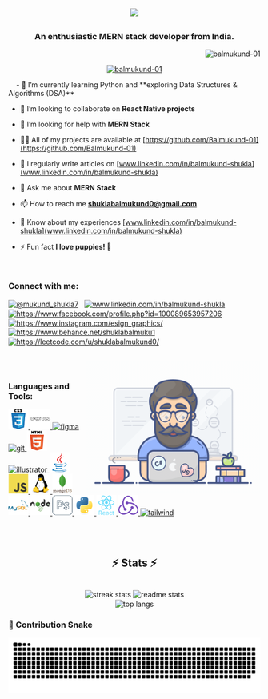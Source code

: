 <!--## Hi there 👋

**Balmukund-01/Balmukund-01** is a ✨ _special_ ✨ repository because its `README.md` (this file) appears on your GitHub profile.

Here are some ideas to get you started:

- 🔭 I’m currently working on ...
- 🌱 I’m currently learning ...
- 👯 I’m looking to collaborate on ...
- 🤔 I’m looking for help with ...
- 💬 Ask me about ...
- 📫 How to reach me: ...
- 😄 Pronouns: ...
- ⚡ Fun fact: ...
-->

<h1 align="center">
    <img src="https://readme-typing-svg.herokuapp.com/?font=Righteous&size=35&center=true&vCenter=true&width=500&height=70&duration=4000&lines=Hi+There!+👋;+I'm+Balmukund+Shukla!;" />
</h1>
<h3 align="center">An enthusiastic MERN stack developer from India.</h3>

<p align="right"> <img src="https://komarev.com/ghpvc/?username=balmukund-01&label=Profile%20views&color=0e75b6&style=flat" alt="balmukund-01" /> </p>

<p align="center"> <a href="https://github.com/ryo-ma/github-profile-trophy"><img src="https://github-profile-trophy.vercel.app/?username=balmukund-01" alt="balmukund-01" /></a> </p>
&nbsp; &nbsp;
- 🌱 I’m currently learning Python and **exploring Data Structures & Algorithms (DSA)**

- 👯 I’m looking to collaborate on **React Native projects**

- 🤝 I’m looking for help with **MERN Stack**

- 👨‍💻 All of my projects are available at [https://github.com/Balmukund-01](https://github.com/Balmukund-01)

- 📝 I regularly write articles on [www.linkedin.com/in/balmukund-shukla](www.linkedin.com/in/balmukund-shukla)

- 💬 Ask me about **MERN Stack**

- 📫 How to reach me **shuklabalmukund0@gmail.com**

- 📄 Know about my experiences [www.linkedin.com/in/balmukund-shukla](www.linkedin.com/in/balmukund-shukla)

- ⚡ Fun fact **I love puppies! 🐶**
<br>
<h3 align="left">Connect with me:</h3>
<p align="left">
<a href="https://twitter.com/@mukund_shukla7" target="blank"><img align="center" src="https://raw.githubusercontent.com/rahuldkjain/github-profile-readme-generator/master/src/images/icons/Social/twitter.svg" alt="@mukund_shukla7" height="30" width="40" /></a> &nbsp;
<a href="https://linkedin.com/in/balmukund-shukla" target="blank"><img align="center" src="https://raw.githubusercontent.com/rahuldkjain/github-profile-readme-generator/master/src/images/icons/Social/linked-in-alt.svg" alt="www.linkedin.com/in/balmukund-shukla" height="30" width="40" /></a> &nbsp;
<a href="https://fb.com/profile.php?id=100089653957206" target="blank"><img align="center" src="https://raw.githubusercontent.com/rahuldkjain/github-profile-readme-generator/master/src/images/icons/Social/facebook.svg" alt="https://www.facebook.com/profile.php?id=100089653957206" height="30" width="40" /></a> &nbsp;
<a href="https://instagram.com/esign_graphics/" target="blank"><img align="center" src="https://raw.githubusercontent.com/rahuldkjain/github-profile-readme-generator/master/src/images/icons/Social/instagram.svg" alt="https://www.instagram.com/esign_graphics/" height="30" width="40" /></a> &nbsp;
<a href="https://www.behance.net/shuklabalmuku1" target="blank"><img align="center" src="https://raw.githubusercontent.com/rahuldkjain/github-profile-readme-generator/master/src/images/icons/Social/behance.svg" alt="https://www.behance.net/shuklabalmuku1" height="30" width="40" /></a> &nbsp;
<a href="https://www.leetcode.com/u/shuklabalmukund0/" target="blank"><img align="center" src="https://raw.githubusercontent.com/rahuldkjain/github-profile-readme-generator/master/src/images/icons/Social/leet-code.svg" alt="https://leetcode.com/u/shuklabalmukund0/" height="30" width="40" /></a> &nbsp;
</p> <br>
<img align="right" width="350" src="/.github/programmer.gif" alt="Coding gif" /><br>

<h3 align="left">Languages and Tools:</h3>
<p align="left"> <a href="https://www.w3schools.com/css/" target="_blank" rel="noreferrer"> <img src="https://raw.githubusercontent.com/devicons/devicon/master/icons/css3/css3-original-wordmark.svg" alt="css3" width="40" height="40"/> </a> <a href="https://expressjs.com" target="_blank" rel="noreferrer"> <img src="https://raw.githubusercontent.com/devicons/devicon/master/icons/express/express-original-wordmark.svg" alt="express" width="40" height="40"/> </a> <a href="https://www.figma.com/" target="_blank" rel="noreferrer"> <img src="https://www.vectorlogo.zone/logos/figma/figma-icon.svg" alt="figma" width="40" height="40"/> </a> <a href="https://git-scm.com/" target="_blank" rel="noreferrer"> <img src="https://www.vectorlogo.zone/logos/git-scm/git-scm-icon.svg" alt="git" width="40" height="40"/> </a> <a href="https://www.w3.org/html/" target="_blank" rel="noreferrer"> <img src="https://raw.githubusercontent.com/devicons/devicon/master/icons/html5/html5-original-wordmark.svg" alt="html5" width="40" height="40"/> </a> <a href="https://www.adobe.com/in/products/illustrator.html" target="_blank" rel="noreferrer"> <img src="https://www.vectorlogo.zone/logos/adobe_illustrator/adobe_illustrator-icon.svg" alt="illustrator" width="40" height="40"/> </a> <a href="https://www.java.com" target="_blank" rel="noreferrer"> <img src="https://raw.githubusercontent.com/devicons/devicon/master/icons/java/java-original.svg" alt="java" width="40" height="40"/> </a> <a href="https://developer.mozilla.org/en-US/docs/Web/JavaScript" target="_blank" rel="noreferrer"> <img src="https://raw.githubusercontent.com/devicons/devicon/master/icons/javascript/javascript-original.svg" alt="javascript" width="40" height="40"/> </a> <a href="https://www.linux.org/" target="_blank" rel="noreferrer"> <img src="https://raw.githubusercontent.com/devicons/devicon/master/icons/linux/linux-original.svg" alt="linux" width="40" height="40"/> </a> <a href="https://www.mongodb.com/" target="_blank" rel="noreferrer"> <img src="https://raw.githubusercontent.com/devicons/devicon/master/icons/mongodb/mongodb-original-wordmark.svg" alt="mongodb" width="40" height="40"/> </a> <a href="https://www.mysql.com/" target="_blank" rel="noreferrer"> <img src="https://raw.githubusercontent.com/devicons/devicon/master/icons/mysql/mysql-original-wordmark.svg" alt="mysql" width="40" height="40"/> </a> <a href="https://nodejs.org" target="_blank" rel="noreferrer"> <img src="https://raw.githubusercontent.com/devicons/devicon/master/icons/nodejs/nodejs-original-wordmark.svg" alt="nodejs" width="40" height="40"/> </a> <a href="https://www.photoshop.com/en" target="_blank" rel="noreferrer"> <img src="https://raw.githubusercontent.com/devicons/devicon/master/icons/photoshop/photoshop-line.svg" alt="photoshop" width="40" height="40"/> </a> <a href="https://www.python.org" target="_blank" rel="noreferrer"> <img src="https://raw.githubusercontent.com/devicons/devicon/master/icons/python/python-original.svg" alt="python" width="40" height="40"/> </a> <a href="https://reactjs.org/" target="_blank" rel="noreferrer"> <img src="https://raw.githubusercontent.com/devicons/devicon/master/icons/react/react-original-wordmark.svg" alt="react" width="40" height="40"/> </a> <a href="https://redux.js.org" target="_blank" rel="noreferrer"> <img src="https://raw.githubusercontent.com/devicons/devicon/master/icons/redux/redux-original.svg" alt="redux" width="40" height="40"/> </a> <a href="https://tailwindcss.com/" target="_blank" rel="noreferrer"> <img src="https://www.vectorlogo.zone/logos/tailwindcss/tailwindcss-icon.svg" alt="tailwind" width="40" height="40"/> </a> </p>
<br> <br>
<!-- 
<p><img align="left" src="https://github-readme-stats.vercel.app/api/top-langs?username=balmukund-01&show_icons=true&locale=en&layout=compact" alt="balmukund-01" /></p>
<br> <br> <br> <hr>
<p>&nbsp;<img align="center" src="https://github-readme-stats.vercel.app/api?username=balmukund-01&show_icons=true&locale=en" alt="balmukund-01" /></p>
<br> <br>
-->
<h2 align="center">⚡ Stats ⚡</h2>
<br>
<div align="center">
  <!-- Streak Stats -->
  <img width=390 src="https://github-readme-streak-stats.herokuapp.com/?user=Balmukund-01&count_private=true&theme=react&border_radius=10" alt="streak stats"/>

  <!-- GitHub Stats -->
  <img width=390 src="https://github-readme-stats.vercel.app/api?username=Balmukund-01&count_private=true&show_icons=true&theme=react&rank_icon=github&border_radius=10" alt="readme stats" />

  <!-- Top Languages -->
  <br/>
<img width=325 align="center" src="https://github-readme-stats.vercel.app/api/top-langs/?username=Balmukund-01&langs_count=8&layout=compact&theme=react&border_radius=10&size_weight=0.5&count_weight=0.5" alt="top langs" />

</div>

### 🐍 Contribution Snake

![snake gif](https://github.com/Balmukund-01/Balmukund-01/blob/output/github-snake-dark.svg)
<!-- ![snake gif](https://github.com/Balmukund-01/Balmukund-01/blob/output/github-contribution-grid-snake.svg) -->

